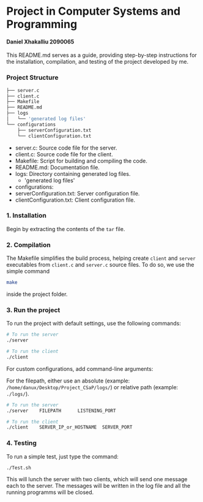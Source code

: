 # Project in Computer Systems and Programming

#### Daniel Xhakalliu 2090065

This README.md serves as a guide, providing step-by-step instructions for the installation, compilation, and testing of the project developed by me.

### Project Structure

```bash
├── server.c
├── client.c
├── Makefile
├── README.md
├── logs
│   └── 'generated log files'
└── configurations
    ├── serverConfiguration.txt
    └── clientConfiguration.txt
```

- server.c: Source code file for the server.
- client.c: Source code file for the client.
- Makefile: Script for building and compiling the code.
- README.md: Documentation file.
- logs: Directory containing generated log files.
  - 'generated log files'
- configurations:
- serverConfiguration.txt: Server configuration file.
- clientConfiguration.txt: Client configuration file.

### 1. Installation

Begin by extracting the contents of the `tar` file.

### 2. Compilation

The Makefile simplifies the build process, helping create `client` and `server` executables from `client.c` and `server.c` source files.
To do so, we use the simple command

```bash
make
```

inside the project folder.

### 3. Run the project

To run the project with default settings, use the following commands:

```bash
# To run the server
./server

# To run the client
./client
```

For custom configurations, add command-line arguments:

For the filepath, either use an absolute (example: `/home/danux/Desktop/Project_CSaP/logs/`) or relative path (example: `./logs/`).

```bash
# To run the server
./server    FILEPATH      LISTENING_PORT

# To run the client
./client    SERVER_IP_or_HOSTNAME  SERVER_PORT
```

### 4. Testing

To run a simple test, just type the command:

```
./Test.sh
```

This will lunch the server with two clients, which will send one message each to the server. The messages will be written in the log file and all the running programms will be closed.
